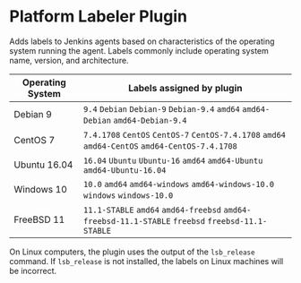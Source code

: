 # Platform Labeler Plugin

Adds labels to Jenkins agents based on characteristics of the operating system running the agent.
Labels commonly include operating system name, version, and architecture.

| Operating System | Labels assigned by plugin                                                                         |
| ---------------- | ------------------------------------------------------------------------------------------------- |
| Debian 9         | `9.4` `Debian` `Debian-9` `Debian-9.4` `amd64` `amd64-Debian` `amd64-Debian-9.4`                  |
| CentOS 7         | `7.4.1708` `CentOS` `CentOS-7` `CentOS-7.4.1708` `amd64` `amd64-CentOS` `amd64-CentOS-7.4.1708`   |
| Ubuntu 16.04     | `16.04` `Ubuntu` `Ubuntu-16` `amd64` `amd64-Ubuntu` `amd64-Ubuntu-16.04`                          |
| Windows 10       | `10.0` `amd64` `amd64-windows` `amd64-windows-10.0` `windows` `windows-10.0`                      |
| FreeBSD 11       | `11.1-STABLE` `amd64` `amd64-freebsd` `amd64-freebsd-11.1-STABLE` `freebsd` `freebsd-11.1-STABLE` |

On Linux computers, the plugin uses the output of the `lsb_release` command.
If `lsb_release` is not installed, the labels on Linux machines will be incorrect.
